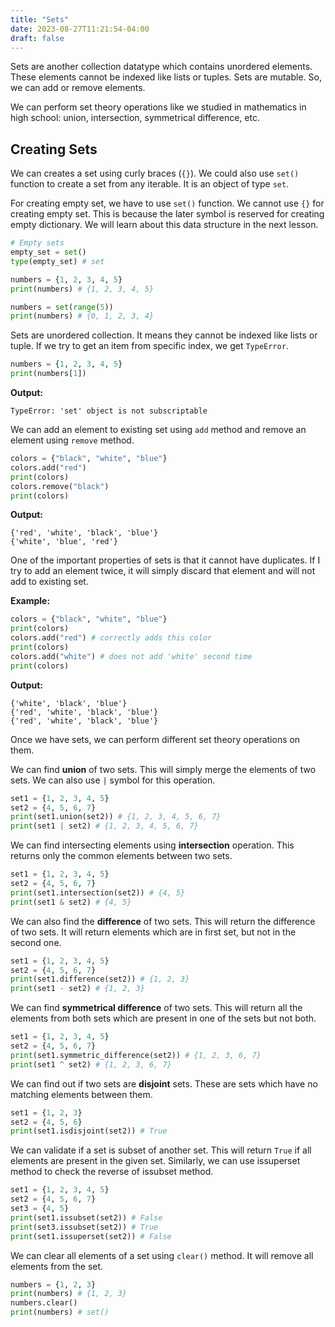 ```yaml
---
title: "Sets"
date: 2023-08-27T11:21:54-04:00
draft: false
---
```


Sets are another collection datatype which contains unordered elements. These elements cannot be indexed like lists or tuples. Sets are mutable. So, we can add or remove elements.

<!--more-->
We can perform set theory operations like we studied in mathematics in high school: union, intersection, symmetrical difference, etc.

## Creating Sets

We can creates a set using curly braces (`{}`). We could also use `set()` function to create a set from any iterable. It is an object of type `set`.

For creating empty set, we have to use `set()` function. We cannot use `{}` for creating empty set. This is because the later symbol is reserved for creating empty dictionary. We will learn about this data structure in the next lesson.

```python
# Empty sets
empty_set = set()
type(empty_set) # set

numbers = {1, 2, 3, 4, 5}
print(numbers) # {1, 2, 3, 4, 5}

numbers = set(range(5))
print(numbers) # {0, 1, 2, 3, 4}
```

Sets are unordered collection. It means they cannot be indexed like lists or tuple. If we try to get an item from specific index, we get `TypeError`.

```python
numbers = {1, 2, 3, 4, 5}
print(numbers[1])
```

**Output:**

```output{ lineNos=false }
TypeError: 'set' object is not subscriptable
```

We can add an element to existing set using `add` method and remove an element using `remove` method.

```python
colors = {"black", "white", "blue"}
colors.add("red")
print(colors)
colors.remove("black")
print(colors)
```

**Output:**

```output{ lineNos=false }
{'red', 'white', 'black', 'blue'}
{'white', 'blue', 'red'}
```

One of the important properties of sets is that it cannot have duplicates. If I try to add an element twice, it will simply discard that element and will not add to existing set.

**Example:**

```python
colors = {"black", "white", "blue"}
print(colors)
colors.add("red") # correctly adds this color
print(colors)
colors.add("white") # does not add 'white' second time
print(colors)
```

**Output:**

```output{ lineNos=false }
{'white', 'black', 'blue'}
{'red', 'white', 'black', 'blue'}
{'red', 'white', 'black', 'blue'}
```

Once we have sets, we can perform different set theory operations on them.

We can find **union** of two sets. This will simply merge the elements of two sets. We can also use `|` symbol for this operation.

```python
set1 = {1, 2, 3, 4, 5}
set2 = {4, 5, 6, 7}
print(set1.union(set2)) # {1, 2, 3, 4, 5, 6, 7}
print(set1 | set2) # {1, 2, 3, 4, 5, 6, 7}
```

We can find intersecting elements using **intersection** operation. This returns only the common elements between two sets.

```python
set1 = {1, 2, 3, 4, 5}
set2 = {4, 5, 6, 7}
print(set1.intersection(set2)) # {4, 5}
print(set1 & set2) # {4, 5}
```

We can also find the **difference** of two sets. This will return the difference of two sets. It will return elements which are in first set, but not in the second one.

```python
set1 = {1, 2, 3, 4, 5}
set2 = {4, 5, 6, 7}
print(set1.difference(set2)) # {1, 2, 3}
print(set1 - set2) # {1, 2, 3}
```

We can find **symmetrical difference** of two sets. This will return all the elements from both sets which are present in one of the sets but not both.

```python
set1 = {1, 2, 3, 4, 5}
set2 = {4, 5, 6, 7}
print(set1.symmetric_difference(set2)) # {1, 2, 3, 6, 7}
print(set1 ^ set2) # {1, 2, 3, 6, 7}
```
We can find out if two sets are **disjoint** sets. These are sets which have no matching elements between them.

```python
set1 = {1, 2, 3}
set2 = {4, 5, 6}
print(set1.isdisjoint(set2)) # True
```

We can validate if a set is subset of another set. This will return `True` if all elements are present in the given set. Similarly, we can use issuperset method to check the reverse of issubset method.

```python
set1 = {1, 2, 3, 4, 5}
set2 = {4, 5, 6, 7}
set3 = {4, 5}
print(set1.issubset(set2)) # False
print(set3.issubset(set2)) # True
print(set1.issuperset(set2)) # False
```

We can clear all elements of a set using `clear()` method. It will remove all elements from the set.

```python
numbers = {1, 2, 3}
print(numbers) # {1, 2, 3}
numbers.clear()
print(numbers) # set()
```